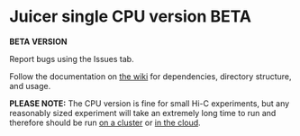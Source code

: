 # Juicer single CPU version BETA

**BETA VERSION** 

Report bugs using the Issues tab. 

Follow the documentation on [the wiki](https://github.com/aidenlab/juicer/wiki/Installation) for dependencies, directory structure, and usage.

**PLEASE NOTE:**  The CPU version is fine for small Hi-C experiments, but any reasonably sized experiment will take an extremely long time to run and therefore should be run [on a cluster](https://github.com/aidenlab/juicer/wiki/Running-Juicer-on-a-cluster) or [in the cloud](https://github.com/aidenlab/juicer/wiki/Running-Juicer-on-Amazon-Web-Services).
